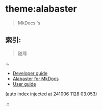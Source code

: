 # theme:alabaster
> MkDocs 's

## 索引:
> 随缘

::.

- [ Developer guide](dev.md)
- [ Alabaster for MkDocs](readme.md)
- [ User guide](guide.md)

(auto index injected at 241006 1128 03.053) 

.::


